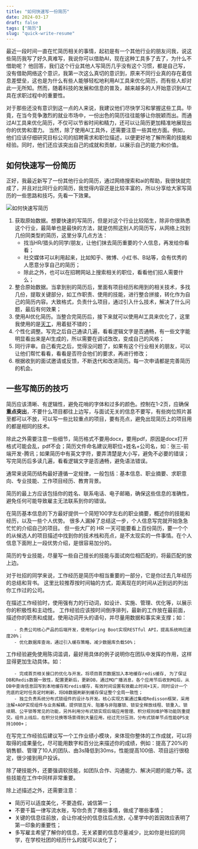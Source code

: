 ```yaml
---
title: "如何快速写一份简历"
date: 2024-03-17
draft: false
tags: ["简历"]
slug: "quick-write-resume"
---
```


最近一段时间一直在忙简历相关的事情，起初是有一个其他行业的朋友问我，说这些简历我写了好久真难写，我说你可以借助AI，现在这种工具多了去了，为什么不借助呢？
他回答，我们这个行业其他人写简历几乎没有这个习惯，都是自己写，没有借助网络这个意识，我第一次这么真切的意识到，原来不同行业真的存在着信息差壁垒，这也是为什么有些人能够轻松地利用AI工具来优化简历，而有些人却对此一无所知。然而，随着科技的发展和信息的普及，越来越多的人开始意识到AI工具在求职过程中的重要性。

对于那些还没有意识到这一点的人来说，我建议他们尽快学习和掌握这些工具。毕竟，在当今竞争激烈的就业市场中，一份出色的简历往往能够让你脱颖而出。而通过AI工具来优化简历，不仅可以节省时间和精力，还可以让简历更加精准地展现出你的优势和潜力。
当然，除了使用AI工具外，还需要注意一些其他方面。例如，他们应该仔细研究目标公司的招聘需求和职位描述，以便更好地了解所需的技能和经验。同时，他们还应该突出自己的成就和贡献，以展示自己的能力和价值。

## 如何快速写一份简历
正好，我最近新写了一份其他行业的简历，通过网络搜索和ai的帮助，我很快就完成了，并且对比同行业的简历，我觉得内容还是比较丰富的，所以分享给大家写简历的一些思路和技巧，先看一下效果。

![如何快速写简历](/iblog/posts/annex/images/essays/如何快速写简历.png)


1. 获取原始数据。想要快速的写简历，但是对这个行业比较陌生，除非你很熟悉这个行业，最简单也是最快的方法，就是仿照这别人的简历写，从网络上找到几份同类型的简历，这里分享几点方法：
    - 找当HR/猎头的同学/朋友，让他们抹去简历重要的个人信息，再发给你看看；
    - 社交媒体可以利用起来，比如知乎、微博、小红书、B站等，会有优秀的人愿意分享自己的简历；
    - 除此之外，也可以在招聘网站上搜索相关的职位，看看他们招人需要什么；
2. 整合原始数据。当拿到别的简历后，里面有项目经历和用到的相关技术，多找几份，提取关键部分，如工作职责、使用的技能，进行整合拼接，转化作为自己的简历内容。大致格式，负责什么项目，通过引入什么技术，解决了什么问题，最后有何效果；
3. 使用AI优化简历。当整合完简历后，接下来就可以使用AI工具来优化了，这里我使用的是[天工](https://chat.tiangong.cn/)，用着挺不错的；
4. 个性化调整。写完之后自己通读几遍，看看逻辑文字是否通畅，有一些文字能明显看出来是AI生成的，所以需要在调试改改，变成自己的风格；
5. 同行评审。自己看完之后，觉得没问题了，如果有这个行业相关的朋友，可以让他们帮忙看看，看看是否符合他们的要求，再进行修改；
6. 根据收到的面试邀请或反馈，不断迭代和改进简历。每一次申请都是完善简历的机会。

## 一些写简历的技巧
简历应该清晰、有逻辑性，避免花哨的字体和过多的颜色。控制在1-2页，应确保**重点突出**，不要什么项目都往上边写，与面试无关的信息不要写，有些岗位照片甚至都可以不放，可以写一些比较重点的项目，要有亮点，避免出现简历上的项目用的都是相同的技术。

除此之外需要注意一些细节，简历格式不要用docx，要用pdf，原因是docx打开格式可能会乱，pdf不会；简历文件命名建议用职位+姓名+公司名，如：张三-前端开发-腾讯；如果简历中有英文字符，要弄清楚是大小写，避免不必要的错误；
写完简历后多读几遍，看看逻辑文字是否通畅，避免语法错误。

通常来说简历结构最好遵循一定规律，一般包括：基本信息、职业摘要、求职意向、专业技能、工作项目经历、教育背景。

简历的最上方应该包括你的姓名、联系电话、电子邮箱，确保这些信息的准确性，避免任何可能导致雇主无法联系到你的错误。

在简历基本信息的下方最好提供一个简短100字左右的职业摘要，概述你的技能和经历，以及一些个人优势。 很多人漏掉了总结这一步，个人信息写完就开始急急忙忙的介绍自己的项目。
但一些大厂的 HR 一天可能要看上百份简历，要一个个的从候选人的项目描述中找到你的技术栈和亮点，是不太现实的一件事情。在个人信息下面附上一段优势介绍，是很容易加分的。

简历的专业技能，尽量写一些自己擅长的技能与面试岗位相匹配的，将最匹配的放上边。

对于社招的同学来说，工作经历是简历中相当重要的一部分，它是你过去几年经历的总结和背书。 这里比较推荐按时间轴的方式，距离现在的时间从近到远的列出你工作过的公司。

在描述工作经验时，使用强有力的行动词，如设计、实施、管理、优化等，以展示你的积极性和主动性。 
工作经验应该按时间倒序排列，最新的工作放在最前面，描述你的职责和成就，使用动词开头的语句，并尽量用数据和事实来支撑；如：
```
   - 负责公司核心产品的后端开发，使用Spring Boot实现RESTful API，提高系统响应速度20%；
   - 优化数据库查询，通过引入缓存策略，减少数据库负载50%；
```
工作经验避免使用陈词滥调，最好用具体的例子说明你在团队中发挥的作用，这样显得更加生动具体。如：
```
   - 完成首页相关接口的优化与开发。将项目首页数据加入本地缓存redis缓存, 为了保证DB和Redis数据一致性，配置更新后，更新DB，通过MQ广播消息，各个应用节后收到MQ后，从DB中查询信息回写到本地缓存和redis缓存，有效时间设置有效截止时间+1天，同时设计一个兜底的定时任务定时刷新，将DB数据刷新到缓存保证整个全局一致性；
   - 独立负责系统分布式锁组件的设计与开发。核心实现方案通过集成Redisson框架，采用注解+AOP实现组件与业务解耦，提供锁互斥、阻塞与非阻塞锁、锁安全释放线程、锁重入、锁续期、公平锁等常见的功能，另外利用分布式锁实现后端应用管理、积分规则维护等功能防重提交。组件上线后，在积分兑换等场景得到大量应用，经过充分压测，分布式锁单节点性能QPS支持1000+；
```

在写完工作经验后建议写一个工作业绩小模块，来体现你整体的工作成就，可以将取得的成果量化，尽可能用数字和百分比来描述你的成绩，例如：提高了20%的销售额、管理了10人的团队、由3s降低到30ms，性能提高100倍、项目运行很稳定，很少接到用户投诉。

除了硬技能外，还要强调软技能，如团队合作、沟通能力、解决问题的能力等。这些技能在工作中同样非常重要。

除上述描述之外，还需要注意：
- 简历可以适度美化，不要造假，诚信第一；
- 不要千篇一律写流水账，写你负责了哪些事情，做成了哪些事情；
- 关键的信息往前放，会让你减分的信息往后点放，心里学中的首因效应表明了第一印象的重要性；
- 多写雇主希望了解你的信息，无关紧要的信息尽量减少，比如你是社招的同学，在学校社团的经历什么的就可以淡化了；

